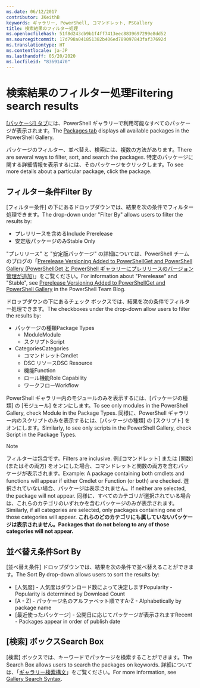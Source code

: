 ```yaml
---
ms.date: 06/12/2017
contributor: JKeithB
keywords: ギャラリー, PowerShell, コマンドレット, PSGallery
title: 検索結果のフィルター処理
ms.openlocfilehash: 51f8d243cb9b1f4ff7413eec8839697299e8dd52
ms.sourcegitcommit: 17d798a041851382b406ed789097843faf37692d
ms.translationtype: HT
ms.contentlocale: ja-JP
ms.lasthandoff: 05/20/2020
ms.locfileid: "83691470"
---
```

# <a name="filtering-search-results"></a><span data-ttu-id="eb1a0-103">検索結果のフィルター処理</span><span class="sxs-lookup"><span data-stu-id="eb1a0-103">Filtering search results</span></span>

<span data-ttu-id="eb1a0-104">[[パッケージ] タブ](https://www.powershellgallery.com/packages)には、PowerShell ギャラリーで利用可能なすべてのパッケージが表示されます。</span><span class="sxs-lookup"><span data-stu-id="eb1a0-104">The [Packages tab](https://www.powershellgallery.com/packages) displays all available packages in the PowerShell Gallery.</span></span>

<span data-ttu-id="eb1a0-105">パッケージのフィルター、並べ替え、検索には、複数の方法があります。</span><span class="sxs-lookup"><span data-stu-id="eb1a0-105">There are several ways to filter, sort, and search the packages.</span></span>
<span data-ttu-id="eb1a0-106">特定のパッケージに関する詳細情報を表示するには、そのパッケージをクリックします。</span><span class="sxs-lookup"><span data-stu-id="eb1a0-106">To see more details about a particular package, click the package.</span></span>

## <a name="filter-by"></a><span data-ttu-id="eb1a0-107">フィルター条件</span><span class="sxs-lookup"><span data-stu-id="eb1a0-107">Filter By</span></span>

<span data-ttu-id="eb1a0-108">[フィルター条件] の下にあるドロップダウンでは、結果を次の条件でフィルター処理できます。</span><span class="sxs-lookup"><span data-stu-id="eb1a0-108">The drop-down under "Filter By" allows users to filter the results by:</span></span>

- <span data-ttu-id="eb1a0-109">プレリリースを含める</span><span class="sxs-lookup"><span data-stu-id="eb1a0-109">Include Prerelease</span></span>
- <span data-ttu-id="eb1a0-110">安定版パッケージのみ</span><span class="sxs-lookup"><span data-stu-id="eb1a0-110">Stable Only</span></span>

<span data-ttu-id="eb1a0-111">"プレリリース" と "安定版パッケージ" の詳細については、PowerShell チームのブログの「[Prerelease Versioning Added to PowerShellGet and PowerShell Gallery (PowerShellGet と PowerShell ギャラリーにプレリリースのバージョン管理が追加)](https://blogs.msdn.microsoft.com/powershell/2017/12/05/prerelease-versioning-added-to-powershellget-and-powershell-gallery/)」をご覧ください。</span><span class="sxs-lookup"><span data-stu-id="eb1a0-111">For information about "Prerelease" and "Stable", see [Prerelease Versioning Added to PowerShellGet and PowerShell Gallery](https://blogs.msdn.microsoft.com/powershell/2017/12/05/prerelease-versioning-added-to-powershellget-and-powershell-gallery/) in the PowerShell Team Blog.</span></span>

<span data-ttu-id="eb1a0-112">ドロップダウンの下にあるチェック ボックスでは、結果を次の条件でフィルター処理できます。</span><span class="sxs-lookup"><span data-stu-id="eb1a0-112">The checkboxes under the drop-down allow users to filter the results by:</span></span>

- <span data-ttu-id="eb1a0-113">パッケージの種類</span><span class="sxs-lookup"><span data-stu-id="eb1a0-113">Package Types</span></span>
  - <span data-ttu-id="eb1a0-114">Module</span><span class="sxs-lookup"><span data-stu-id="eb1a0-114">Module</span></span>
  - <span data-ttu-id="eb1a0-115">スクリプト</span><span class="sxs-lookup"><span data-stu-id="eb1a0-115">Script</span></span>
- <span data-ttu-id="eb1a0-116">Categories</span><span class="sxs-lookup"><span data-stu-id="eb1a0-116">Categories</span></span>
  - <span data-ttu-id="eb1a0-117">コマンドレット</span><span class="sxs-lookup"><span data-stu-id="eb1a0-117">Cmdlet</span></span>
  - <span data-ttu-id="eb1a0-118">DSC リソース</span><span class="sxs-lookup"><span data-stu-id="eb1a0-118">DSC Resource</span></span>
  - <span data-ttu-id="eb1a0-119">機能</span><span class="sxs-lookup"><span data-stu-id="eb1a0-119">Function</span></span>
  - <span data-ttu-id="eb1a0-120">ロール機能</span><span class="sxs-lookup"><span data-stu-id="eb1a0-120">Role Capability</span></span>
  - <span data-ttu-id="eb1a0-121">ワークフロー</span><span class="sxs-lookup"><span data-stu-id="eb1a0-121">Workflow</span></span>

<span data-ttu-id="eb1a0-122">PowerShell ギャラリー内のモジュールのみを表示するには、[パッケージの種類] の [モジュール] をオンにします。</span><span class="sxs-lookup"><span data-stu-id="eb1a0-122">To see only modules in the PowerShell Gallery, check Module in the Package Types.</span></span>
<span data-ttu-id="eb1a0-123">同様に、PowerShell ギャラリー内のスクリプトのみを表示するには、[パッケージの種類] の [スクリプト] をオンにします。</span><span class="sxs-lookup"><span data-stu-id="eb1a0-123">Similarly, to see only scripts in the PowerShell Gallery, check Script in the Package Types.</span></span>

> [!NOTE]
> <span data-ttu-id="eb1a0-124">フィルターは包含です。</span><span class="sxs-lookup"><span data-stu-id="eb1a0-124">Filters are inclusive.</span></span>
> <span data-ttu-id="eb1a0-125">例:[コマンドレット] または [関数] (またはその両方) をオンにした場合、コマンドレットと関数の両方を含むパッケージが表示されます。</span><span class="sxs-lookup"><span data-stu-id="eb1a0-125">Example: A package containing both cmdlets and functions will appear if either Cmdlet or Function (or both) are checked.</span></span>
> <span data-ttu-id="eb1a0-126">選択されていない場合、パッケージは表示されません。</span><span class="sxs-lookup"><span data-stu-id="eb1a0-126">If neither are selected, the package will not appear.</span></span>
> <span data-ttu-id="eb1a0-127">同様に、すべてのカテゴリが選択されている場合は、これらのカテゴリのいずれかを含むパッケージのみが表示されます。</span><span class="sxs-lookup"><span data-stu-id="eb1a0-127">Similarly, if all categories are selected, only packages containing one of those categories will appear.</span></span>
> <span data-ttu-id="eb1a0-128">**これらのどのカテゴリにも属していないパッケージは表示されません。**</span><span class="sxs-lookup"><span data-stu-id="eb1a0-128">**Packages that do not belong to any of those categories will not appear.**</span></span>

## <a name="sort-by"></a><span data-ttu-id="eb1a0-129">並べ替え条件</span><span class="sxs-lookup"><span data-stu-id="eb1a0-129">Sort By</span></span>

<span data-ttu-id="eb1a0-130">[並べ替え条件] ドロップダウンでは、結果を次の条件で並べ替えることができます。</span><span class="sxs-lookup"><span data-stu-id="eb1a0-130">The Sort By drop-down allows users to sort the results by:</span></span>

- <span data-ttu-id="eb1a0-131">[人気度] - 人気度はダウンロード数によって決定します</span><span class="sxs-lookup"><span data-stu-id="eb1a0-131">Popularity - Popularity is determined by Download Count</span></span>
- <span data-ttu-id="eb1a0-132">[A - Z] - パッケージ名のアルファベット順です</span><span class="sxs-lookup"><span data-stu-id="eb1a0-132">A-Z - Alphabetically by package name</span></span>
- <span data-ttu-id="eb1a0-133">[最近使ったパッケージ] - 公開日に応じてパッケージが表示されます</span><span class="sxs-lookup"><span data-stu-id="eb1a0-133">Recent - Packages appear in order of publish date</span></span>

## <a name="search-box"></a><span data-ttu-id="eb1a0-134">[検索] ボックス</span><span class="sxs-lookup"><span data-stu-id="eb1a0-134">Search Box</span></span>

<span data-ttu-id="eb1a0-135">[検索] ボックスでは、キーワードでパッケージを検索することができます。</span><span class="sxs-lookup"><span data-stu-id="eb1a0-135">The Search Box allows users to search the packages on keywords.</span></span>
<span data-ttu-id="eb1a0-136">詳細については、「[ギャラリー検索構文](search-syntax.md)」をご覧ください。</span><span class="sxs-lookup"><span data-stu-id="eb1a0-136">For more information, see [Gallery Search Syntax](search-syntax.md).</span></span>

